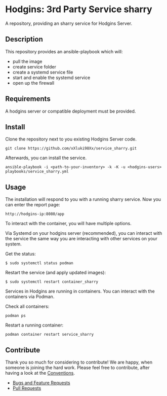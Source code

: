 <!--
Shields
Headers
-->

# Hodgins: 3rd Party Service sharry

A repository, providing an sharry service for Hodgins Server.

## Description

This repository provides an ansible-playbook which will:

- pull the image
- create service folder
- create a systemd service file
- start and enable the systemd service
- open up the firewall

## Requirements

A hodgins server or compatible deployment must be provided.

## Install

Clone the repository next to you existing Hodgins Server code.

```
git clone https://github.com/xXluki98Xx/service_sharry.git
```

Afterwards, you can install the service.

```
ansible-playbook -i <path-to-your-inventory> -k -K -u <hodgins-users> playbooks/service_sharry.yml
```

## Usage

The installation will respond to you with a running sharry service.
Now you can enter the report page:

```
http://hodgins-ip:8080/app
```

To interact with the container, you will have multiple options.

Via Systemd on your hodgins server (recommended), you can interact with the service
the same way you are interacting with other services on your system.

Get the status:

```
$ sudo systemctl status podman
```

Restart the service (and apply updated images):

```
$ sudo systemctl restart container_sharry
```

Services in Hodgins are running in containers. You can interact with the containers
via Podman.

Check all containers:

```
podman ps
```

Restart a running container:

```
podman container restart service_sharry
```

## Contribute

Thank you so much for considering to contribute! We are happy, when someone is
joining the hard work. Please feel free to contribute, after having a look at
the [Conventions](https://github.com/while-true-do/doc-library/).

- [Bugs and Feature Requests](https://github.com/xXluki98Xx/sharry/issues)
- [Pull Requests](https://github.com/xXluki98Xx/service_sharry/pulls)
